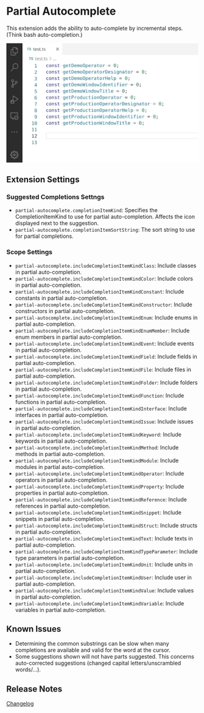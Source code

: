 # Partial Autocomplete

This extension adds the ability to auto-complete by incremental steps. (Think bash auto-completion.)

![demonstration](images/demo.webp)

## Extension Settings

### Suggested Completions Settngs

- `partial-autocomplete.completionItemKind`: Specifies the CompletionItemKind to use for partial auto-completion. Affects the icon displayed next to the suggestion.
- `partial-autocomplete.completionItemSortString`: The sort string to use for partial completions.

### Scope Settings

- `partial-autocomplete.includeCompletionItemKindClass`: Include classes in partial auto-completion.
- `partial-autocomplete.includeCompletionItemKindColor`: Include colors in partial auto-completion.
- `partial-autocomplete.includeCompletionItemKindConstant`: Include constants in partial auto-completion.
- `partial-autocomplete.includeCompletionItemKindConstructor`: Include constructors in partial auto-completion.
- `partial-autocomplete.includeCompletionItemKindEnum`: Include enums in partial auto-completion.
- `partial-autocomplete.includeCompletionItemKindEnumMember`: Include enum members in partial auto-completion.
- `partial-autocomplete.includeCompletionItemKindEvent`: Include events in partial auto-completion.
- `partial-autocomplete.includeCompletionItemKindField`: Include fields in partial auto-completion.
- `partial-autocomplete.includeCompletionItemKindFile`: Include files in partial auto-completion.
- `partial-autocomplete.includeCompletionItemKindFolder`: Include folders in partial auto-completion.
- `partial-autocomplete.includeCompletionItemKindFunction`: Include functions in partial auto-completion.
- `partial-autocomplete.includeCompletionItemKindInterface`: Include interfaces in partial auto-completion.
- `partial-autocomplete.includeCompletionItemKindIssue`: Include issues in partial auto-completion.
- `partial-autocomplete.includeCompletionItemKindKeyword`: Include keywords in partial auto-completion.
- `partial-autocomplete.includeCompletionItemKindMethod`: Include methods in partial auto-completion.
- `partial-autocomplete.includeCompletionItemKindModule`: Include modules in partial auto-completion.
- `partial-autocomplete.includeCompletionItemKindOperator`: Include operators in partial auto-completion.
- `partial-autocomplete.includeCompletionItemKindProperty`: Include properties in partial auto-completion.
- `partial-autocomplete.includeCompletionItemKindReference`: Include references in partial auto-completion.
- `partial-autocomplete.includeCompletionItemKindSnippet`: Include snippets in partial auto-completion.
- `partial-autocomplete.includeCompletionItemKindStruct`: Include structs in partial auto-completion.
- `partial-autocomplete.includeCompletionItemKindText`: Include texts in partial auto-completion.
- `partial-autocomplete.includeCompletionItemKindTypeParameter`: Include type parameters in partial auto-completion.
- `partial-autocomplete.includeCompletionItemKindUnit`: Include units in partial auto-completion.
- `partial-autocomplete.includeCompletionItemKindUser`: Include user in partial auto-completion.
- `partial-autocomplete.includeCompletionItemKindValue`: Include values in partial auto-completion.
- `partial-autocomplete.includeCompletionItemKindVariable`: Include variables in partial auto-completion.

## Known Issues

- Determining the common substrings can be slow when many completions are available and valid for the word at the cursor.
- Some suggestions shown will not have parts suggested. This concerns auto-corrected suggestions (changed capital letters/unscrambled words/…).

## Release Notes

[Changelog](CHANGELOG.md)

